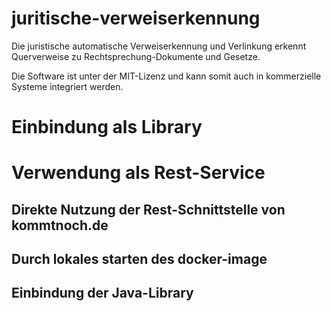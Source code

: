 # juritische-verweiserkennung
Die juristische automatische Verweiserkennung und Verlinkung erkennt Querverweise zu Rechtsprechung-Dokumente und Gesetze.

Die Software ist unter der MIT-Lizenz und kann somit auch in kommerzielle Systeme integriert werden.


# Einbindung als Library


# Verwendung als Rest-Service

## Direkte Nutzung der Rest-Schnittstelle von kommtnoch.de
## Durch lokales starten des docker-image
## Einbindung der Java-Library
